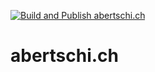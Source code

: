 [![Build and Publish abertschi.ch](https://github.com/abertschi/abertschi.ch/actions/workflows/deploy.yml/badge.svg)](https://github.com/abertschi/abertschi.ch/actions/workflows/deploy.yml)

# abertschi.ch

